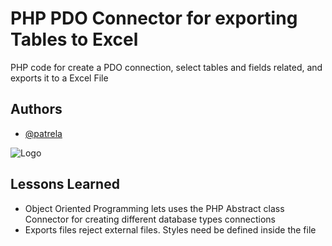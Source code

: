 
# PHP PDO Connector for exporting Tables to Excel

PHP code for create a PDO connection, select tables and fields related, and exports it to a Excel File


## Authors

- [@patrela](https://www.master-union.com)


![Logo](https://i.ibb.co/4RKDhs3/export-tables.png)


## Lessons Learned

- Object Oriented Programming lets uses the PHP Abstract class Connector for creating different database types connections
- Exports files reject external files. Styles need be defined inside the file

